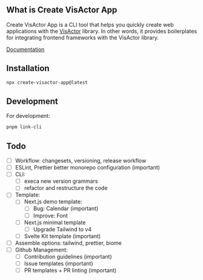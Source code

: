 ## What is Create VisActor App

Create VisActor App is a CLI tool that helps you quickly create web applications with the [VisActor](https://visactor.io) library. In other words, it provides boilerplates for integrating frontend frameworks with the VisActor library.

[Documentation](https://cva.mengxi.work/docs)

## Installation

```bash
npx create-visactor-app@latest
```

## Development

For development:

```bash
pnpm link-cli
```

## Todo

- [ ] Workflow: changesets, versioning, release workflow
- [ ] ESLint, Prettier better monorepo configuration (important)
- [ ] CLI:
  - [ ] execa new version grammars
  - [ ] refactor and restructure the code
- [ ] Template:
  - [ ] Next.js demo template:
    - [ ] Bug: Calendar (important)
    - [ ] Improve: Font
  - [ ] Next.js minimal template
    - [ ] Upgrade Tailwind to v4
  - [ ] Svelte Kit template (important)
- [ ] Assemble options: tailwind, prettier, biome
- [ ] Github Management:
  - [ ] Contribution guidelines (important)
  - [ ] Issue templates (important)
  - [ ] PR templates + PR linting (important)
